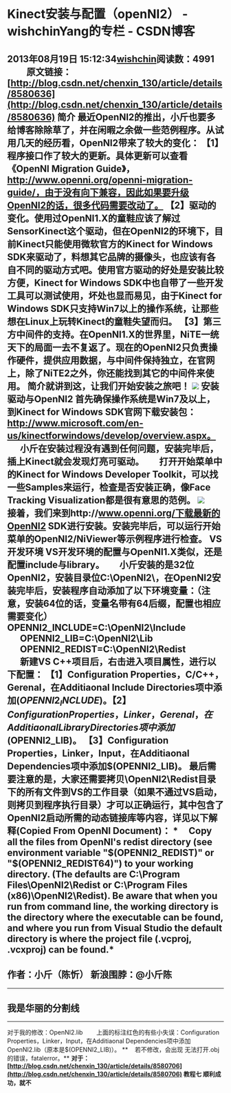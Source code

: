 # Kinect安装与配置（openNI2） - wishchinYang的专栏 - CSDN博客
2013年08月19日 15:12:34[wishchin](https://me.csdn.net/wishchin)阅读数：4991
         原文链接：[http://blog.csdn.net/chenxin_130/article/details/8580636](http://blog.csdn.net/chenxin_130/article/details/8580636)
**简介**
最近OpenNI2的推出，小斤也要多给博客除除草了，并在闲暇之余做一些范例程序。从试用几天的经历看，OpenNI2带来了较大的变化：
【1】程序接口作了较大的更新。具体更新可以查看《OpenNI Migration Guide》，http://www.openni.org/openni-migration-guide/，由于没有向下兼容，因此如果要升级OpenNI2的话，很多代码需要改动了。
【2】驱动的变化。使用过OpenNI1.X的童鞋应该了解过SensorKinect这个驱动，但在OpenNI2的环境下，目前Kinect只能使用微软官方的Kinect for Windows SDK来驱动了，料想其它品牌的摄像头，也应该有各自不同的驱动方式吧。使用官方驱动的好处是安装比较方便，Kinect for Windows
 SDK中也自带了一些开发工具可以测试使用，坏处也显而易见，由于Kinect for Windows SDK只支持Win7以上的操作系统，让那些想在Linux上玩转Kinect的童鞋失望而归。
【3】第三方中间件的支持。在OpenNI1.X的世界里，NiTE一统天下的局面一去不复返了。现在的OpenNI2只负责操作硬件，提供应用数据，与中间件保持独立，在官网上，除了NiTE2之外，你还能找到其它的中间件来使用。
简介就讲到这，让我们开始安装之旅吧！
![](https://img-my.csdn.net/uploads/201302/14/1360825574_6529.png)
**安装驱动与OpenNI2**
首先确保操作系统是Win7及以上，到Kinect for Windows SDK官网下载安装包：http://www.microsoft.com/en-us/kinectforwindows/develop/overview.aspx。
      小斤在安装过程没有遇到任何问题，安装完毕后，插上Kinect就会发现灯亮可驱动。
      打开开始菜单中的Kinect for Windows Developer Toolkit，可以找一些Samples来运行，检查是否安装正确，像Face Tracking Visualization都是很有意思的范例。
![](https://img-my.csdn.net/uploads/201302/14/1360826072_9467.jpg)
      接着，我们来到http://www.openni.org/下载最新的OpenNI2 SDK进行安装。安装完毕后，可以运行开始菜单的OpenNI2/NiViewer等示例程序进行检查。
**VS开发环境**
VS开发环境的配置与OpenNI1.X类似，还是配置include与library。
      小斤安装的是32位OpenNI2，安装目录位C:\OpenNI2\，在OpenNI2安装完毕后，安装程序自动添加了以下环境变量：（注意，安装64位的话，变量名带有64后缀，配置也相应需要变化）
      OPENNI2_INCLUDE=C:\OpenNI2\Include\
      OPENNI2_LIB=C:\OpenNI2\Lib\
      OPENNI2_REDIST=C:\OpenNI2\Redist\
      新建VS C++项目后，右击进入项目属性，进行以下配置：
【1】Configuration Properties，C/C++，Gerenal，在Additiaonal Include Directories项中添加$(OPENNI2_INCLUDE)。
【2】Configuration Properties，Linker，Gerenal，在Additiaonal Library Directories项中添加$(OPENNI2_LIB)。
【3】Configuration Properties，Linker，Input，在Additiaonal Dependencies项中添加$(OPENNI2_LIB)。
最后需要注意的是，大家还需要拷贝\OpenNI2\Redist目录下的所有文件到VS的工作目录（如果不通过VS启动，则拷贝到程序执行目录）才可以正确运行，其中包含了OpenNI2启动所需的动态链接库等内容，详见以下解释(Copied
 From OpenNI Document)：
*     Copy all the files from OpenNI's redist directory (see environment variable "$(OPENNI2_REDIST)" or "$(OPENNI2_REDIST64)") to your working directory. (The defaults are C:\Program Files\OpenNI2\Redist or C:\Program Files (x86)\OpenNI2\Redist). Be aware that when you run from command line, the working directory is the directory where the executable can be found, and where you run from Visual Studio the default directory is where the project file (.vcproj, .vcxproj) can be found.*
----------------------------------
作者：小斤（陈忻）
新浪围脖：@小斤陈
--------------------------------------------------------------------------------------------------------------------------------------------------------------------------
--------------------------------------------------------------------------------------------------------------------------------------------------------------------------
我是华丽的分割线
--------------------------------------------------------------------------------------------------------------------------------------------------------------------------
--------------------------------------------------------------------------------------------------------------------------------------------------------------------------
对于我的修改：OpenNI2.lib
       上面的标注红色的有些小失误：Configuration Properties，Linker，Input，在Additiaonal Dependencies项中添加OpenNI2.lib（原本是$(OPENNI2_LIB)）。
**    若不修改，会出现 无法打开.obj的错误，fatalerror。**
**对于：[http://blog.csdn.net/chenxin_130/article/details/8580706](http://blog.csdn.net/chenxin_130/article/details/8580706) 教程七 顺利成功，就不**
